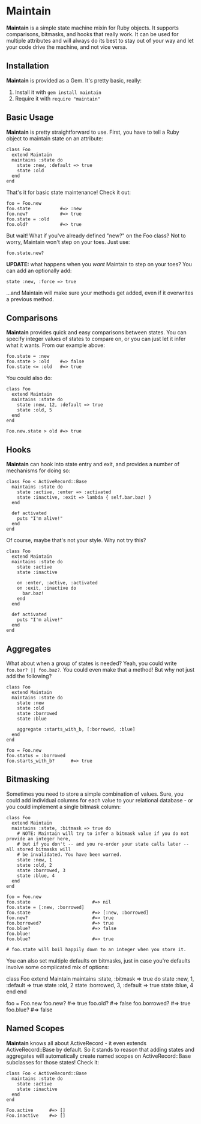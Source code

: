 Maintain
===

**Maintain** is a simple state machine mixin for Ruby objects. It supports comparisons, bitmasks,
and hooks that really work. It can be used for multiple attributes and will always do its best to
stay out of your way and let your code drive the machine, and not vice versa.

Installation
-

**Maintain** is provided as a Gem. It's pretty basic, really:

1. Install it with `gem install maintain`
2. Require it with `require "maintain"`

Basic Usage
-

**Maintain** is pretty straightforward to use. First, you have to tell a Ruby object to maintain
state on an attribute:

	class Foo
	  extend Maintain
	  maintains :state do
	    state :new, :default => true
	    state :old
	  end
	end

That's it for basic state maintenance! Check it out:

	foo = Foo.new
	foo.state			#=> :new
	foo.new?			#=> true
	foo.state = :old
	foo.old?			#=> true

But wait! What if you've already defined "new?" on the Foo class? Not to worry, Maintain won't step on your toes. Just use:

	foo.state.new?

**UPDATE:** what happens when you *want* Maintain to step on your toes? You can add an optionally add:

	state :new, :force => true

...and Maintain will make sure your methods get added, even if it overwrites a previous method.

Comparisons
-

**Maintain** provides quick and easy comparisons between states. You can specify integer values of states to compare on,
or you can just let it infer what it wants. From our example above:

	foo.state = :new
	foo.state > :old	#=> false
	foo.state <= :old	#=> true

You could also do:

	class Foo
	  extend Maintain
	  maintains :state do
	    state :new, 12, :default => true
	    state :old, 5
	  end
	end

	Foo.new.state > old	#=> true

Hooks
-

**Maintain** can hook into state entry and exit, and provides a number of mechanisms for doing so:

	class Foo < ActiveRecord::Base
	  maintains :state do
	    state :active, :enter => :activated
	    state :inactive, :exit => lambda { self.bar.baz! }
	  end
	
	  def activated
	    puts "I'm alive!"
	  end
	end

Of course, maybe that's not your style. Why not try this?

	class Foo
	  extend Maintain
	  maintains :state do
	    state :active
	    state :inactive

	    on :enter, :active, :activated
	    on :exit, :inactive do
	      bar.baz!
	    end
	  end

	  def activated
	    puts "I'm alive!"
	  end
	end


Aggregates
-

What about when a group of states is needed? Yeah, you could write `foo.bar? || foo.baz?`. You could even make that a method!
But why not just add the following?

	class Foo
	  extend Maintain
	  maintains :state do
	    state :new
	    state :old
	    state :borrowed
	    state :blue
	
	    aggregate :starts_with_b, [:borrowed, :blue]
	  end
	end
	
	foo = Foo.new
	foo.status = :borrowed
	foo.starts_with_b?		#=> true

Bitmasking
-

Sometimes you need to store a simple combination of values. Sure, you could add individual columns for each value to your
relational database - or you could implement a single bitmask column:

	class Foo
	  extend Maintain
	  maintains :state, :bitmask => true do
	    # NOTE: Maintain will try to infer a bitmask value if you do not provide an integer here,
	    # but if you don't -- and you re-order your state calls later -- all stored bitmasks will
	    # be invalidated. You have been warned.
	    state :new, 1
	    state :old, 2
	    state :borrowed, 3
	    state :blue, 4
	  end
	end
	
	foo = Foo.new
	foo.state 						#=> nil
	foo.state = [:new, :borrowed]
	foo.state 						#=> [:new, :borrowed]
	foo.new? 						#=> true
	foo.borrowed? 					#=> true
	foo.blue? 						#=> false
	foo.blue!
	foo.blue? 						#=> true
	
	# foo.state will boil happily down to an integer when you store it.

You can also set multiple defaults on bitmasks, just in case you're defaults involve some complicated mix of options:

  class Foo
    extend Maintain
    maintains :state, :bitmask => true do
      state :new, 1, :default => true
      state :old, 2
      state :borrowed, 3, :default => true
      state :blue, 4
    end
  end
  
  foo = Foo.new
  foo.new? 						#=> true
  foo.old? 						#=> false
  foo.borrowed? 						#=> true
  foo.blue? 						#=> false

Named Scopes
-

**Maintain** knows all about ActiveRecord - it even extends ActiveRecord::Base by default. So it stands to reason that adding states
and aggregates will automatically create named scopes on ActiveRecord::Base subclasses for those states! Check it:

	class Foo < ActiveRecord::Base
	  maintains :state do
	    state :active
	    state :inactive
	  end
	end
	
	Foo.active		#=> []
	Foo.inactive	#=> []